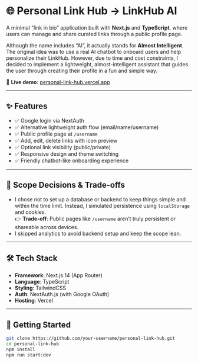 # 🌐 Personal Link Hub → LinkHub AI

A minimal “link in bio” application built with **Next.js** and **TypeScript**, where users can manage and share curated links through a public profile page.

Although the name includes “AI”, it actually stands for **Almost Intelligent**. The original idea was to use a real AI chatbot to onboard users and help personalize their LinkHub. However, due to time and cost constraints, I decided to implement a lightweight, almost-intelligent assistant that guides the user through creating their profile in a fun and simple way.

🔗 **Live demo**: [personal-link-hub.vercel.app](https://personal-link-hub.vercel.app)

---

## ✨ Features

- ✅ Google login via NextAuth
- ✅ Alternative lightweight auth flow (email/name/username)
- ✅ Public profile page at `/username`
- ✅ Add, edit, delete links with icon preview
- ✅ Optional link visibility (public/private)
- ✅ Responsive design and theme switching
- ✅ Friendly chatbot-like onboarding experience

---

## 📌 Scope Decisions & Trade-offs

- I chose not to set up a database or backend to keep things simple and within the time limit. Instead, I simulated persistence using `localStorage` and cookies.  
  👉 **Trade-off**: Public pages like `/username` aren’t truly persistent or shareable across devices.
- I skipped analytics to avoid backend setup and keep the scope lean.

---

## 🛠️ Tech Stack

- **Framework**: Next.js 14 (App Router)
- **Language**: TypeScript
- **Styling**: TailwindCSS
- **Auth**: NextAuth.js (with Google OAuth)
- **Hosting**: Vercel

---

## 🚀 Getting Started

```bash
git clone https://github.com/your-username/personal-link-hub.git
cd personal-link-hub
npm install
npm run start:dev
```
